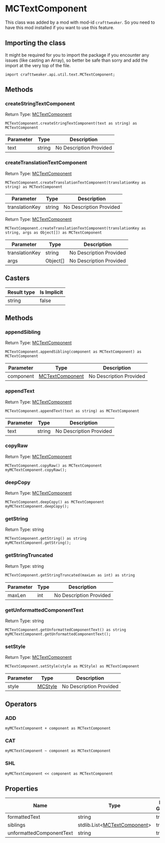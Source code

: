 # MCTextComponent

This class was added by a mod with mod-id `crafttweaker`. So you need to have this mod installed if you want to use this feature.

## Importing the class

It might be required for you to import the package if you encounter any issues (like casting an Array), so better be safe than sorry and add the import at the very top of the file.
```zenscript
import crafttweaker.api.util.text.MCTextComponent;
```


## Methods

### createStringTextComponent

Return Type: [MCTextComponent](/vanilla/api/util/text/MCTextComponent)

```zenscript
MCTextComponent.createStringTextComponent(text as string) as MCTextComponent
```
| Parameter | Type | Description |
|-----------|------|-------------|
| text | string | No Description Provided |
### createTranslationTextComponent

Return Type: [MCTextComponent](/vanilla/api/util/text/MCTextComponent)

```zenscript
MCTextComponent.createTranslationTextComponent(translationKey as string) as MCTextComponent
```
| Parameter | Type | Description |
|-----------|------|-------------|
| translationKey | string | No Description Provided |
Return Type: [MCTextComponent](/vanilla/api/util/text/MCTextComponent)

```zenscript
MCTextComponent.createTranslationTextComponent(translationKey as string, args as Object[]) as MCTextComponent
```
| Parameter | Type | Description |
|-----------|------|-------------|
| translationKey | string | No Description Provided |
| args | Object[] | No Description Provided |
## Casters

| Result type | Is Implicit |
|-------------|-------------|
| string | false |

## Methods

### appendSibling

Return Type: [MCTextComponent](/vanilla/api/util/text/MCTextComponent)

```zenscript
MCTextComponent.appendSibling(component as MCTextComponent) as MCTextComponent
```
| Parameter | Type | Description |
|-----------|------|-------------|
| component | [MCTextComponent](/vanilla/api/util/text/MCTextComponent) | No Description Provided |
### appendText

Return Type: [MCTextComponent](/vanilla/api/util/text/MCTextComponent)

```zenscript
MCTextComponent.appendText(text as string) as MCTextComponent
```
| Parameter | Type | Description |
|-----------|------|-------------|
| text | string | No Description Provided |
### copyRaw

Return Type: [MCTextComponent](/vanilla/api/util/text/MCTextComponent)

```zenscript
MCTextComponent.copyRaw() as MCTextComponent
myMCTextComponent.copyRaw();
```
### deepCopy

Return Type: [MCTextComponent](/vanilla/api/util/text/MCTextComponent)

```zenscript
MCTextComponent.deepCopy() as MCTextComponent
myMCTextComponent.deepCopy();
```
### getString

Return Type: string

```zenscript
MCTextComponent.getString() as string
myMCTextComponent.getString();
```
### getStringTruncated

Return Type: string

```zenscript
MCTextComponent.getStringTruncated(maxLen as int) as string
```
| Parameter | Type | Description |
|-----------|------|-------------|
| maxLen | int | No Description Provided |
### getUnformattedComponentText

Return Type: string

```zenscript
MCTextComponent.getUnformattedComponentText() as string
myMCTextComponent.getUnformattedComponentText();
```
### setStyle

Return Type: [MCTextComponent](/vanilla/api/util/text/MCTextComponent)

```zenscript
MCTextComponent.setStyle(style as MCStyle) as MCTextComponent
```
| Parameter | Type | Description |
|-----------|------|-------------|
| style | [MCStyle](/vanilla/api/util/text/MCStyle) | No Description Provided |

## Operators

### ADD

```zenscript
myMCTextComponent + component as MCTextComponent
```


### CAT

```zenscript
myMCTextComponent ~ component as MCTextComponent
```


### SHL

```zenscript
myMCTextComponent << component as MCTextComponent
```



## Properties

| Name | Type | Has Getter | Has Setter |
|------|------|------------|------------|
| formattedText | string | true | false |
| siblings | stdlib.List&lt;[MCTextComponent](/vanilla/api/util/text/MCTextComponent)&gt; | true | false |
| unformattedComponentText | string | true | false |

